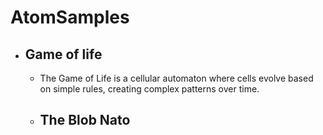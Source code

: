 # AtomSamples
- ## Game of life 
  - The Game of Life is a cellular automaton where cells evolve based on simple rules, creating complex patterns over time.
  - ## The Blob Nato